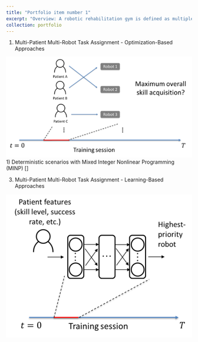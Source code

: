 ```yaml
---
title: "Portfolio item number 1"
excerpt: "Overview: A robotic rehabilitation gym is defined as multiple patients training with multiple robots or passive sensorized devices in a group setting. Recent work with such gyms has shown positive rehabilitation outcomes; furthermore, such gyms allow a single therapist to supervise more than one patient, increasing cost-effectiveness. To allow more effective multipatient supervision in future robotic rehabilitation gyms, this project investigates automated systems that can dynamically assign patients to different robots within a session in order to optimize group rehabilitation outcome. <br/><img src='/images/robotic_gym_overview.png'>"
collection: portfolio
---
```


1. Multi-Patient Multi-Robot Task Assignment - Optimization-Based Approaches
<img src='/images/robotic_gym_optimization.png'>
   1) Deterministic scenarios with Mixed Integer Nonlinear Programming (MINP) []
   
3. Multi-Patient Multi-Robot Task Assignment - Learning-Based Approaches
<img src='/images/robotic_gym_learning.png'>

